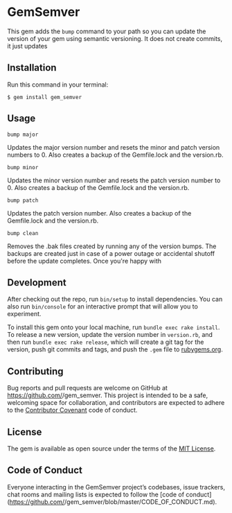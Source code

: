 # GemSemver

This gem adds the `bump` command to your path so you can update the version of your gem using semantic versioning. It does not create commits, it just updates 

## Installation

Run this command in your terminal:

    $ gem install gem_semver

## Usage

```bump major```

Updates the major version number and resets the minor and patch version numbers to 0. Also creates a backup of the Gemfile.lock and the version.rb.

```bump minor```

Updates the minor version number and resets the patch version number to 0. Also creates a backup of the Gemfile.lock and the version.rb.

```bump patch```

Updates the patch version number. Also creates a backup of the Gemfile.lock and the version.rb.

```bump clean```

Removes the .bak files created by running any of the version bumps. The backups are created just in case of a power outage or accidental shutoff before the update completes. Once you're happy with 

## Development

After checking out the repo, run `bin/setup` to install dependencies. You can also run `bin/console` for an interactive prompt that will allow you to experiment.

To install this gem onto your local machine, run `bundle exec rake install`. To release a new version, update the version number in `version.rb`, and then run `bundle exec rake release`, which will create a git tag for the version, push git commits and tags, and push the `.gem` file to [rubygems.org](https://rubygems.org).

## Contributing

Bug reports and pull requests are welcome on GitHub at https://github.com/<github username>/gem_semver. This project is intended to be a safe, welcoming space for collaboration, and contributors are expected to adhere to the [Contributor Covenant](http://contributor-covenant.org) code of conduct.

## License

The gem is available as open source under the terms of the [MIT License](https://opensource.org/licenses/MIT).

## Code of Conduct

Everyone interacting in the GemSemver project’s codebases, issue trackers, chat rooms and mailing lists is expected to follow the [code of conduct](https://github.com/<github username>/gem_semver/blob/master/CODE_OF_CONDUCT.md).
